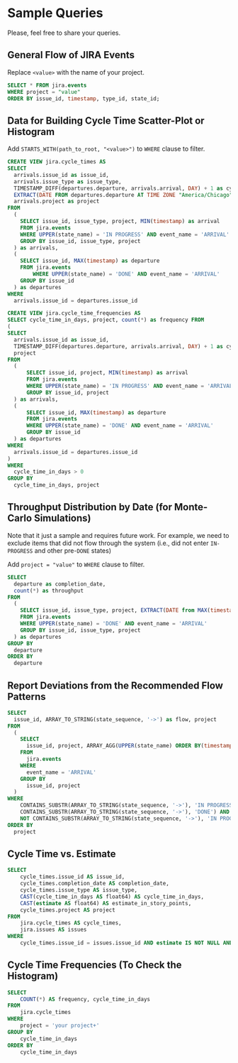 # Sample Queries

Please, feel free to share your queries. 

## General Flow of JIRA Events

Replace ```<value>``` with the name of your project.

```sql
SELECT * FROM jira.events 
WHERE project = "value" 
ORDER BY issue_id, timestamp, type_id, state_id;
```

## Data for Building Cycle Time Scatter-Plot or Histogram

Add ```STARTS_WITH(path_to_root, "<value>")``` to ```WHERE``` clause to filter.

```sql
CREATE VIEW jira.cycle_times AS
SELECT 
  arrivals.issue_id as issue_id, 
  arrivals.issue_type as issue_type,
  TIMESTAMP_DIFF(departures.departure, arrivals.arrival, DAY) + 1 as cycle_time_in_days, 
  EXTRACT(DATE FROM departures.departure AT TIME ZONE "America/Chicago") as completion_date,
  arrivals.project as project
FROM 
  (
    SELECT issue_id, issue_type, project, MIN(timestamp) as arrival 
    FROM jira.events 
    WHERE UPPER(state_name) = 'IN PROGRESS' AND event_name = 'ARRIVAL' 
    GROUP BY issue_id, issue_type, project
  ) as arrivals,
  (
    SELECT issue_id, MAX(timestamp) as departure 
    FROM jira.events 
        WHERE UPPER(state_name) = 'DONE' AND event_name = 'ARRIVAL' 
    GROUP BY issue_id
  ) as departures
WHERE 
  arrivals.issue_id = departures.issue_id
```

```sql
CREATE VIEW jira.cycle_time_frequencies AS 
SELECT cycle_time_in_days, project, count(*) as frequency FROM 
(
SELECT 
  arrivals.issue_id as issue_id,
  TIMESTAMP_DIFF(departures.departure, arrivals.arrival, DAY) + 1 as cycle_time_in_days, 
  project
FROM
  (
      SELECT issue_id, project, MIN(timestamp) as arrival
      FROM jira.events
      WHERE UPPER(state_name) = 'IN PROGRESS' AND event_name = 'ARRIVAL'
      GROUP BY issue_id, project
  ) as arrivals,
  (
      SELECT issue_id, MAX(timestamp) as departure
      FROM jira.events
      WHERE UPPER(state_name) = 'DONE' AND event_name = 'ARRIVAL'
      GROUP BY issue_id
  ) as departures
WHERE 
  arrivals.issue_id = departures.issue_id
) 
WHERE 
  cycle_time_in_days > 0 
GROUP BY
  cycle_time_in_days, project
```

## Throughput Distribution by Date (for Monte-Carlo Simulations)

Note that it just a sample and requires future work. For example, we need to exclude items that did not
flow through the system (i.e., did not enter ```IN-PROGRESS``` and other pre-```DONE``` states)

Add ```project = "value"``` to ```WHERE``` clause to filter.

```sql
SELECT 
  departure as completion_date,
  count(*) as throughput 
FROM 
  (
    SELECT issue_id, issue_type, project, EXTRACT(DATE from MAX(timestamp) AT TIME ZONE "America/Chicago") as departure 
    FROM jira.events 
    WHERE UPPER(state_name) = 'DONE' AND event_name = 'ARRIVAL' 
    GROUP BY issue_id, issue_type, project 
  ) as departures
GROUP BY
  departure
ORDER BY 
  departure
```

## Report Deviations from the Recommended Flow Patterns

```sql
SELECT 
  issue_id, ARRAY_TO_STRING(state_sequence, '->') as flow, project 
FROM 
  (
    SELECT 
      issue_id, project, ARRAY_AGG(UPPER(state_name) ORDER BY(timestamp)) as state_sequence 
    FROM 
      jira.events 
    WHERE 
      event_name = 'ARRIVAL' 
    GROUP BY 
      issue_id, project 
  )
WHERE
    CONTAINS_SUBSTR(ARRAY_TO_STRING(state_sequence, '->'), 'IN PROGRESS') AND 
    CONTAINS_SUBSTR(ARRAY_TO_STRING(state_sequence, '->'), 'DONE') AND 
    NOT CONTAINS_SUBSTR(ARRAY_TO_STRING(state_sequence, '->'), 'IN PROGRESS->IN REVIEW->READY FOR QA->IN QA->DONE')
ORDER BY 
  project
```

## Cycle Time vs. Estimate

```sql
SELECT 
    cycle_times.issue_id AS issue_id, 
    cycle_times.completion_date AS completion_date,
    cycle_times.issue_type AS issue_type,
    CAST(cycle_time_in_days AS float64) AS cycle_time_in_days, 
    CAST(estimate AS float64) AS estimate_in_story_points, 
    cycle_times.project AS project 
FROM 
    jira.cycle_times AS cycle_times, 
    jira.issues AS issues 
WHERE 
    cycle_times.issue_id = issues.issue_id AND estimate IS NOT NULL AND estimate != 0
```

## Cycle Time Frequencies (To Check the Histogram)

```sql
SELECT 
    COUNT(*) AS frequency, cycle_time_in_days 
FROM 
    jira.cycle_times 
WHERE 
    project = 'your project+' 
GROUP BY 
    cycle_time_in_days 
ORDER BY 
    cycle_time_in_days
```